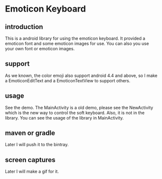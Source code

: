 # Emoticon Keyboard

## introduction
This is a android library for using the emoticon keyboard. It provided a emoticon font and some emoticon images for use. You can also you use your own font or emoticon images.

## support
As we known, the color emoji also support android 4.4 and above, so I make a EmoticonEditText and a EmoticonTextView to support others.

## usage
See the demo. The MainActivity is a old demo, please see the NewActivity which is the new way to control the soft keyboard. Also, it is not in the library. You can see the usage of the library in MainActivity.

## maven or gradle
Later I will push it to the bintray.

## screen captures
Later I will make a gif for it.
